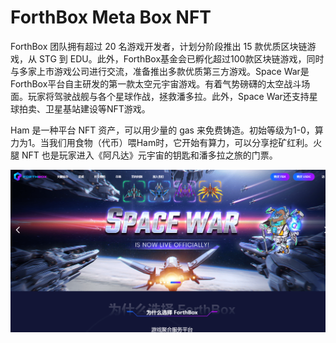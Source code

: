 # ForthBox Meta Box NFT

ForthBox 团队拥有超过 20 名游戏开发者，计划分阶段推出 15 款优质区块链游戏，从 STG 到 EDU。此外，ForthBox基金会已孵化超过100款区块链游戏，同时与多家上市游戏公司进行交流，准备推出多款优质第三方游戏。Space War是ForthBox平台自主研发的第一款太空元宇宙游戏。有着气势磅礴的太空战斗场面。玩家将驾驶战舰与各个星球作战，拯救潘多拉。此外，Space War还支持星球拍卖、卫星基站建设等NFT游戏。

Ham 是一种平台 NFT 资产，可以用少量的 gas 来免费铸造。初始等级为1-0，算力为1。当我们用食物（代币）喂Ham时，它开始有算力，可以分享挖矿红利。火腿 NFT 也是玩家进入《阿凡达》元宇宙的钥匙和潘多拉之旅的门票。

![nft](01.png)
